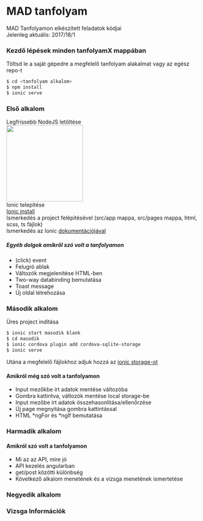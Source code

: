 # MAD tanfolyam
MAD Tanfolyamon elkészített feladatok kódjai<br>Jelenleg aktuális: 2017/18/1
<br>
### Kezdő lépések minden tanfolyamX mappában
Töltsd le a saját gépedre a megfelelő tanfolyam alakalmat vagy az egész repo-t
```sh
$ cd <tanfolyam alkalom>
$ npm install
$ ionic serve
```
### Első alkalom
Legfrissebb NodeJS letöltése <br>
<img src="http://calebmadrigal.com/images/nodejs-logo.png" width="200"><br>
Ionic telepítése<br>
[Ionic install](https://ionicframework.com/getting-started/)<br>
Ismerkedés a project felépítésével (src/app mappa, src/pages mappa, html, scss, ts fájlok)<br>
Ismerkedés az Ionic [dokumentációjával](https://ionicframework.com/docs/)<br>
##### Egyéb dolgok amikről szó volt a tanfolyamon
* (click) event
* Felugró ablak
* Változók megjelenítése HTML-ben
* Two-way databinding bemutatása
* Toast message
* Új oldal létrehozása

### Második alkalom
Üres project indítása
```sh
$ ionic start masodik blank
$ cd masodik
$ ionic cordova plugin add cordova-sqlite-storage
$ ionic serve
```

Utána a megfelelő fájlokhoz adjuk hozzá az [ionic storage-ot](http://ionicframework.com/docs/storage/)

#### Amikról még szó volt a tanfolyamon
* Input mezőkbe írt adatok mentése változóba
* Gombra kattintva, változók mentése local storage-be
* Input mezőbe írt adatok összehasonlítása/ellenőrzése
* Új page megnyitása gombra kattintással
* HTML *ngFor és *ngIf bemutatása


### Harmadik alkalom

#### Amikról szó volt a tanfolyamon
* Mi az az API, mire jó
* API kezelés angularban
* get/post közötti különbség
* Következő alkalom menetének és a vizsga menetének ismertetése

### Negyedik alkalom

### Vizsga Információk
